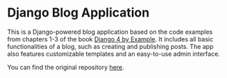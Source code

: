 # Django Blog Application
This is a Django-powered blog application based on the code examples from chapters 1-3 of the book [Django 4 by Example](https://www.amazon.com/Django-Example-powerful-reliable-applications/dp/1801813051). 
It includes all basic functionalities of a blog, such as creating and publishing posts. The app also features customizable templates and an easy-to-use admin interface.

You can find the original repository [here](https://github.com/PacktPublishing/Django-4-by-example).

